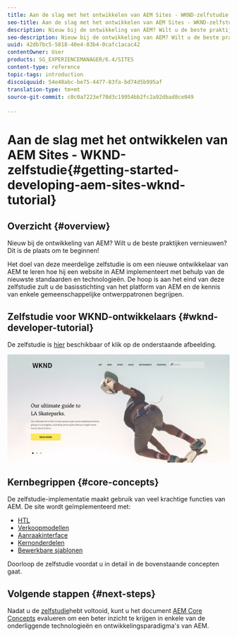 ```yaml
---
title: Aan de slag met het ontwikkelen van AEM Sites - WKND-zelfstudie
seo-title: Aan de slag met het ontwikkelen van AEM Sites - WKND-zelfstudie
description: Nieuw bij de ontwikkeling van AEM? Wilt u de beste praktijken vernieuwen? Dit is de plaats om te beginnen! Het doel van deze meerdelige zelfstudie is om een nieuwe ontwikkelaar van AEM te leren hoe hij een website in AEM implementeert met behulp van de nieuwste standaarden en technologieën.
seo-description: Nieuw bij de ontwikkeling van AEM? Wilt u de beste praktijken vernieuwen? Dit is de plaats om te beginnen! Het doel van deze meerdelige zelfstudie is om een nieuwe ontwikkelaar van AEM te leren hoe hij een website in AEM implementeert met behulp van de nieuwste standaarden en technologieën.
uuid: 42db7bc5-5818-40e4-83b4-0cafc1acac42
contentOwner: User
products: SG_EXPERIENCEMANAGER/6.4/SITES
content-type: reference
topic-tags: introduction
discoiquuid: 54e48abc-be75-4477-83fa-bd74d5b995af
translation-type: tm+mt
source-git-commit: c0c0a7223ef70d3c19954bb2fc2a92dbad8ce049

---
```



# Aan de slag met het ontwikkelen van AEM Sites - WKND-zelfstudie{#getting-started-developing-aem-sites-wknd-tutorial}

## Overzicht {#overview}

Nieuw bij de ontwikkeling van AEM? Wilt u de beste praktijken vernieuwen? Dit is de plaats om te beginnen!

Het doel van deze meerdelige zelfstudie is om een nieuwe ontwikkelaar van AEM te leren hoe hij een website in AEM implementeert met behulp van de nieuwste standaarden en technologieën. De hoop is aan het eind van deze zelfstudie zult u de basisstichting van het platform van AEM en de kennis van enkele gemeenschappelijke ontwerppatronen begrijpen.

## Zelfstudie voor WKND-ontwikkelaars {#wknd-developer-tutorial}

De zelfstudie is [hier](https://docs.adobe.com/content/help/en/experience-manager-learn/getting-started-wknd-tutorial-develop/overview.html) beschikbaar of klik op de onderstaande afbeelding.

[![afbeelding klikken](assets/screen_shot_2018-11-23at152453.png)](https://docs.adobe.com/content/help/en/experience-manager-learn/getting-started-wknd-tutorial-develop/overview.html)

## Kernbegrippen {#core-concepts}

De zelfstudie-implementatie maakt gebruik van veel krachtige functies van AEM. De site wordt geïmplementeerd met:

* [HTL](https://helpx.adobe.com/experience-manager/htl/user-guide.html)
* [Verkoopmodellen](https://sling.apache.org/documentation/bundles/models.html)
* [Aanraakinterface](/help/sites-developing/touch-ui-concepts.md)
* [Kernonderdelen](https://docs.adobe.com/content/help/en/experience-manager-core-components/using/introduction.html)
* [Bewerkbare sjablonen](/help/sites-developing/page-templates-editable.md)

Doorloop de zelfstudie voordat u in detail in de bovenstaande concepten gaat.

## Volgende stappen {#next-steps}

Nadat u de [zelfstudie](https://helpx.adobe.com/experience-manager/kt/sites/using/getting-started-wknd-tutorial-develop.html)hebt voltooid, kunt u het document [AEM Core Concepts](/help/sites-developing/the-basics.md) evalueren om een beter inzicht te krijgen in enkele van de onderliggende technologieën en ontwikkelingsparadigma&#39;s van AEM.
